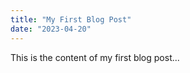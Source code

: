 ```yaml
---
title: "My First Blog Post"
date: "2023-04-20"
---
```


This is the content of my first blog post...
